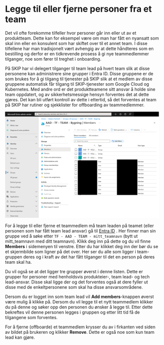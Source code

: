 # Legge til eller fjerne personer fra et team

Det vil ofte forekomme tilfeller hvor personer går inn eller ut av et produktteam. Dette kan for eksempel være om man har fått en nyansatt som skal inn eller en konsulent som har
skiftet over til et annet team. I disse tilfellene har man tradisjonelt vært avhengig av at dette håndteres som en bestilling og derfor er en tidkrevende prosess å gi nye
teammedlemmer tilganger, noe som fører til treghet i onboarding.

På SKIP har vi delegert tilganger til team lead på hvert team slik at disse personene kan administrere sine grupper i Entra ID. Disse gruppene er de som brukes for å gi tilgang til
tjenester på SKIP slik at et medlem av disse gruppene automatisk får tilgang til SKIP-tjenester som Google Cloud og Kubernetes. Med andre ord er det produktteamene sitt ansvar å
holde sine team oppdatert, og av sikkerhetsmessige hensyn forventes det at dette gjøres. Det kan bli utført kontroll av dette i ettertid, så det forventes at team på SKIP har
rutiner og sjekklister for offboarding av teammedlemmer.

![List of group members in an Entra ID group](images/entra-group-members.png)

For å legge til eller fjerne et teammedlem må team leaden på teamet (eller personen som har fått team lead ansvar) gå til
[Entra ID](https://entra.microsoft.com/#view/Microsoft_AAD_IAM/GroupsManagementMenuBlade/~/AllGroups/menuId/AllGroups) . Her finner man sin gruppe ved å søke etter
`TF - AAD - TEAM - mitt_teamnavn` (bytt ut mitt_teamnavn med ditt teamnavn). Klikk deg inn på dette og du vil finne **Members** i sidemenyen til venstre. Etter du har klikket deg
inn der bør du se et skjermbilde som ligner på det over. Her ser du alle som ligger i team-gruppen deres og i kraft av det har fått tilganger til det en person på deres team skal ha.

Du vil også se at det ligger tre grupper øverst i denne listen. Dette er grupper for personer med henholdsvis produkteier-, team lead- og tech lead-ansvar. Disse skal ligge der og
det forventes også at dere fyller ut disse med de enkeltpersonene som skal ha disse ansvarsområdene.

Dersom du er logget inn som team lead vil **Add members**-knappen øverst være mulig å klikke på. Dersom du vil legge til et nytt teammedlem klikker du på denne og søker opp den
personen du ønsker å legge til. Etter dette bekreftes vil denne personen legges i gruppen og etter litt tid få de tilgangene som forventes.

For å fjerne (offboarde) et teammedlem krysser du av i firkanten ved siden av bildet på brukeren og klikker **Remove**. Dette er også noe som kun team lead kan gjøre.
